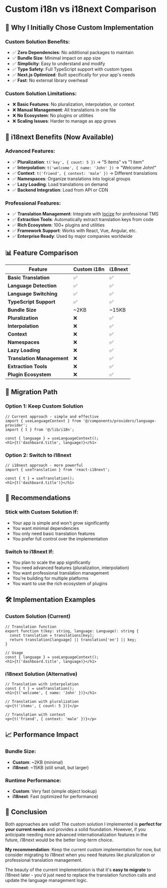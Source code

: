 # Custom i18n vs i18next Comparison

## 🤔 **Why I Initially Chose Custom Implementation**

### **Custom Solution Benefits:**
- ✅ **Zero Dependencies**: No additional packages to maintain
- ✅ **Bundle Size**: Minimal impact on app size
- ✅ **Simplicity**: Easy to understand and modify
- ✅ **Type Safety**: Full TypeScript support with custom types
- ✅ **Next.js Optimized**: Built specifically for your app's needs
- ✅ **Fast**: No external library overhead

### **Custom Solution Limitations:**
- ❌ **Basic Features**: No pluralization, interpolation, or context
- ❌ **Manual Management**: All translations in one file
- ❌ **No Ecosystem**: No plugins or utilities
- ❌ **Scaling Issues**: Harder to manage as app grows

## 🚀 **i18next Benefits (Now Available)**

### **Advanced Features:**
- ✅ **Pluralization**: `t('key', { count: 5 })` → "5 items" vs "1 item"
- ✅ **Interpolation**: `t('welcome', { name: 'John' })` → "Welcome John!"
- ✅ **Context**: `t('friend', { context: 'male' })` → Different translations
- ✅ **Namespaces**: Organize translations into logical groups
- ✅ **Lazy Loading**: Load translations on demand
- ✅ **Backend Integration**: Load from API or CDN

### **Professional Features:**
- ✅ **Translation Management**: Integrate with [locize](https://www.i18next.com/) for professional TMS
- ✅ **Extraction Tools**: Automatically extract translation keys from code
- ✅ **Rich Ecosystem**: 100+ plugins and utilities
- ✅ **Framework Support**: Works with React, Vue, Angular, etc.
- ✅ **Enterprise Ready**: Used by major companies worldwide

## 📊 **Feature Comparison**

| Feature | Custom i18n | i18next |
|---------|-------------|---------|
| **Basic Translation** | ✅ | ✅ |
| **Language Detection** | ✅ | ✅ |
| **Language Switching** | ✅ | ✅ |
| **TypeScript Support** | ✅ | ✅ |
| **Bundle Size** | ~2KB | ~15KB |
| **Pluralization** | ❌ | ✅ |
| **Interpolation** | ❌ | ✅ |
| **Context** | ❌ | ✅ |
| **Namespaces** | ❌ | ✅ |
| **Lazy Loading** | ❌ | ✅ |
| **Translation Management** | ❌ | ✅ |
| **Extraction Tools** | ❌ | ✅ |
| **Plugin Ecosystem** | ❌ | ✅ |

## 🔄 **Migration Path**

### **Option 1: Keep Custom Solution**
```tsx
// Current approach - simple and effective
import { useLanguageContext } from '@/components/providers/language-provider';
import { t } from '@/lib/i18n';

const { language } = useLanguageContext();
<h1>{t('dashboard.title', language)}</h1>
```

### **Option 2: Switch to i18next**
```tsx
// i18next approach - more powerful
import { useTranslation } from 'react-i18next';

const { t } = useTranslation();
<h1>{t('dashboard.title')}</h1>
```

## 🎯 **Recommendations**

### **Stick with Custom Solution If:**
- Your app is simple and won't grow significantly
- You want minimal dependencies
- You only need basic translation features
- You prefer full control over the implementation

### **Switch to i18next If:**
- You plan to scale the app significantly
- You need advanced features (pluralization, interpolation)
- You want professional translation management
- You're building for multiple platforms
- You want to use the rich ecosystem of plugins

## 🛠️ **Implementation Examples**

### **Custom Solution (Current)**
```tsx
// Translation function
export function t(key: string, language: Language): string {
  const translation = translations[key];
  return translation[language] || translation['en'] || key;
}

// Usage
const { language } = useLanguageContext();
<h1>{t('dashboard.title', language)}</h1>
```

### **i18next Solution (Alternative)**
```tsx
// Translation with interpolation
const { t } = useTranslation();
<h1>{t('welcome', { name: 'John' })}</h1>

// Translation with pluralization
<p>{t('items', { count: 5 })}</p>

// Translation with context
<p>{t('friend', { context: 'male' })}</p>
```

## 📈 **Performance Impact**

### **Bundle Size:**
- **Custom**: ~2KB (minimal)
- **i18next**: ~15KB (still small, but larger)

### **Runtime Performance:**
- **Custom**: Very fast (simple object lookup)
- **i18next**: Fast (optimized for performance)

## 🎉 **Conclusion**

Both approaches are valid! The custom solution I implemented is **perfect for your current needs** and provides a solid foundation. However, if you anticipate needing more advanced internationalization features in the future, i18next would be the better long-term choice.

**My recommendation**: Keep the current custom implementation for now, but consider migrating to i18next when you need features like pluralization or professional translation management.

The beauty of the current implementation is that it's **easy to migrate** to i18next later - you'd just need to replace the translation function calls and update the language management logic.
